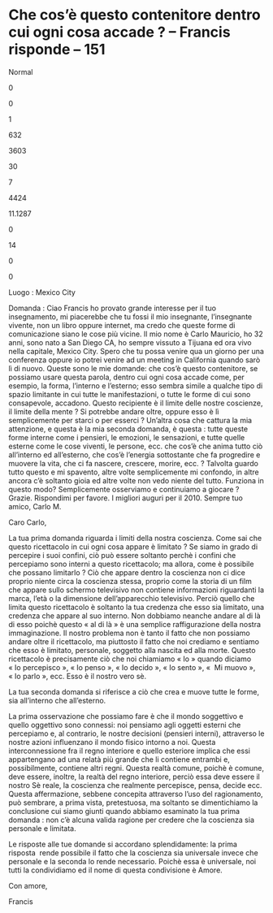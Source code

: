 # Che cos’è questo contenitore dentro cui ogni cosa accade ? – Francis risponde – 151

 

Normal

0

0

1

632

3603

30

7

4424

11.1287

0

14

0

0

 

  

                  

Luogo&nbsp;: Mexico City

Domanda&nbsp;: Ciao Francis ho provato grande interesse per il tuo insegnamento, mi piacerebbe che tu fossi il mio insegnante, l&rsquo;insegnante vivente, non un libro oppure internet, ma credo che queste forme di comunicazione siano le cose pi&ugrave; vicine. Il mio nome &egrave; Carlo Mauricio, ho 32 anni, sono nato a San Diego CA, ho sempre vissuto a Tijuana ed ora vivo nella capitale, Mexico City. Spero che tu possa venire qua un giorno per una conferenza oppure io potrei venire ad un meeting in California quando sar&ograve; l&igrave; di nuovo. Queste sono le mie domande: che cos&rsquo;&egrave; questo contenitore, se possiamo usare questa parola, dentro cui ogni cosa accade come, per esempio, la forma, l&rsquo;interno e l&rsquo;esterno; esso sembra simile a qualche tipo di spazio limitante in cui tutte le manifestazioni, o tutte le forme di cui sono consapevole, accadono. Questo recipiente &egrave; il limite delle nostre coscienze, il limite della mente&nbsp;? Si potrebbe andare oltre, oppure esso &egrave; l&igrave; semplicemente per starci o per esserci&nbsp;? Un&rsquo;altra cosa che cattura la mia attenzione, e questa &egrave; la mia seconda domanda, &egrave; questa&nbsp;: tutte queste forme interne come i pensieri, le emozioni, le sensazioni, e tutte quelle esterne come le cose viventi, le persone, ecc. che cos&rsquo;&egrave; che anima tutto ci&ograve; all&rsquo;interno ed all&rsquo;esterno, che cos&rsquo;&egrave; l&rsquo;energia sottostante che fa progredire e muovere la vita, che ci fa nascere, crescere, morire, ecc.&nbsp;? Talvolta guardo tutto questo e mi spavento, altre volte semplicemente mi confondo, in altre ancora c&rsquo;&egrave; soltanto gioia ed altre volte non vedo niente del tutto. Funziona in questo modo? Semplicemente osserviamo e continuiamo a giocare&nbsp;? Grazie. Rispondimi per favore. I migliori auguri per il 2010. Sempre tuo amico, Carlo M.

Caro Carlo,

La tua prima domanda riguarda i limiti della nostra coscienza. Come sai che questo ricettacolo in cui ogni cosa appare &egrave; limitato&nbsp;? Se siamo in grado di percepire i suoi confini, ci&ograve; pu&ograve; essere soltanto perch&egrave; i confini che percepiamo sono interni a questo ricettacolo; ma allora, come &egrave; possibile che possano limitarlo&nbsp;? Ci&ograve; che appare dentro la coscienza non ci dice proprio niente circa la coscienza stessa, proprio come la storia di un film che appare sullo schermo televisivo non contiene informazioni riguardanti la marca, l&rsquo;et&agrave; o la dimensione dell&rsquo;apparecchio televisivo. Perci&ograve; quello che limita questo ricettacolo &egrave; soltanto la tua credenza che esso sia limitato, una credenza che appare al suo interno. Non dobbiamo neanche andare al di l&agrave; di esso poich&egrave; questo &laquo;&nbsp;al di l&agrave; &raquo; &egrave; una semplice raffigurazione della nostra immaginazione. Il nostro problema non &egrave; tanto il fatto che non possiamo andare oltre il ricettacolo, ma piuttosto il fatto che noi crediamo e sentiamo che esso &egrave; limitato, personale, soggetto alla nascita ed alla morte. Questo ricettacolo &egrave; precisamente ci&ograve; che noi chiamiamo &laquo;&nbsp;Io&nbsp;&raquo; quando diciamo &laquo;&nbsp;Io percepisco&nbsp;&raquo;, &laquo;&nbsp;Io penso&nbsp;&raquo;, &laquo;&nbsp;Io decido&nbsp;&raquo;, &laquo;&nbsp;Io sento&nbsp;&raquo;, &laquo;&nbsp; Mi muovo&nbsp;&raquo;, &laquo;&nbsp;Io parlo&nbsp;&raquo;, ecc. Esso &egrave; il nostro vero s&egrave;.

La tua seconda domanda si riferisce a ci&ograve; che crea e muove tutte le forme, sia all&rsquo;interno che all&rsquo;esterno.

La prima osservazione che possiamo fare &egrave; che il mondo soggettivo e quello oggettivo sono connessi: noi pensiamo agli oggetti esterni che percepiamo e, al contrario, le nostre decisioni (pensieri interni), attraverso le nostre azioni influenzano il mondo fisico intorno a noi. Questa interconnessione fra il regno interiore e quello esteriore implica che essi appartengano ad una relat&agrave; pi&ugrave; grande che li contiene entrambi e, possibilmente, contiene altri regni. Questa realt&agrave; comune, poich&egrave; &egrave; comune, deve essere, inoltre, la realt&agrave; del regno interiore, perci&ograve; essa deve essere il nostro S&egrave; reale, la coscienza che realmente percepisce, pensa, decide ecc. Questa affermazione, sebbene concepita attraverso l&rsquo;uso del ragionamento, pu&ograve; sembrare, a prima vista, pretestuosa, ma soltanto se dimentichiamo la conclusione cui siamo giunti quando abbiamo esaminato la tua prima domanda&nbsp;: non c&rsquo;&egrave; alcuna valida ragione per credere che la coscienza sia personale e limitata.

Le risposte alle tue domande si accordano splendidamente: la prima risposta&nbsp; rende possibile il fatto che la coscienza sia universale invece che personale e la seconda lo rende necessario. Poich&egrave; essa &egrave; universale, noi tutti la condividiamo ed il nome di questa condivisione &egrave; Amore.

Con amore,

Francis 

